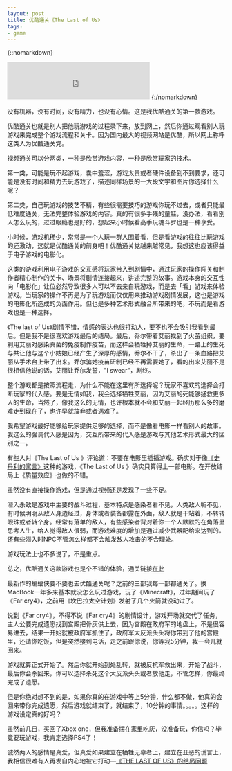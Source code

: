 ```yaml
---
layout: post
title: 优酷通关《The Last of Us》
tags:
- game
---
```

{::nomarkdown}
<iframe frameborder="no" border="0" marginwidth="0" marginheight="0" width=330 height=86 src="http://music.163.com/outchain/player?type=2&id=4151867&auto=0&height=66"></iframe>
{:/nomarkdown}

没有机器，没有时间，没有精力，也没有心情。这是我优酷通关的第一款游戏。

优酷通关也就是别人把他玩游戏的过程录下来，放到网上，然后你通过观看别人玩游戏来完成整个游戏流程和关卡。因为国内最大的视频网站是优酷，所以网上称呼这类人为优酷通关党。

视频通关可以分两类，一种是欣赏游戏内容，一种是欣赏玩家的技术。

第一类，可能是玩不起游戏，囊中羞涩，游戏太贵或者硬件设备到不到要求，还可能是没有时间和精力去玩游戏了，描述同样场景的一大段文字和图片你选择什么呢？

第二类，自己玩游戏的技艺不精，有些很需要技巧的游戏你玩不过去，或者只能最低难度通关，无法完整体验游戏的内容。真的有很多手残的童鞋，没办法，看看别人怎么玩的，过过眼瘾也是好的，想起来小时候看高手玩魂斗罗也是一种享受。

小时候，游戏机稀少，常常是一个人玩一群人围着看，但是看游戏的往往比玩游戏的还激动，这就是优酷通关的前身吧！优酷通关党越来越常见，我想这也应该得益于电子游戏的电影化。

这类的游戏利用电子游戏的交互感将玩家带入到剧情中，通过玩家的操作闯关和制作者精心制作的关卡、场景将剧情连接起来，讲述完整的故事。游戏本身的交互性向「电影化」让位必然导致很多人可以不去亲自玩游戏，而是去「看」游戏来体验游戏。当玩家的操作不再是为了玩游戏而仅仅用来推动游戏剧情发展，这也是游戏的电影化所造成的负面作用。但也是多种艺术形式融合所带来的吧，不玩而是看游戏也是一种选择。

《The last of Us》剧情不错，情感的表达也很打动人，要不也不会吸引我看到最后。但是我不是很喜欢游戏最后的结局。最后，乔尔带着艾丽找到了火萤组织，要利用艾丽对感染真菌的免疫制作疫苗，而这样会牺牲掉艾丽的生命，一路上的生死与共让他与这个小姑娘已经产生了深厚的感情，乔尔不干了，杀出了一条血路把艾丽从手术台上带了出来。乔尔骗她疫苗研制已经不再需要她了，看的出来艾丽不是很相信他说的话，艾丽让乔尔发誓，"I swear"，剧终。

整个游戏都是按照流程走，为什么不能在这里有所选择呢？玩家不喜欢的选择会打断玩家的代入感。要是无情如我，我会选择牺牲艾丽，因为艾丽的死能够拯救更多人的生命，当然了，像我这么的无情，也许根本就不会和艾丽一起经历那么多的磨难走到现在了，也许早就放弃或者遇难了。

我希望游戏最好能够给玩家提供足够的选择，而不是像看电影一样看别人的故事。我这么的强调代入感是因为，交互所带来的代入感是游戏与其他艺术形式最大的区别之一。

有些人对《The Last of Us 》评论道：不要在电影里插播游戏。确实对于像[《史丹利的寓言》](https://zh.wikipedia.org/wiki/%E5%8F%B2%E4%B8%B9%E5%88%A9%E7%9A%84%E5%AF%93%E8%A8%80)这种的游戏，《The Last of Us 》确实只算得上一部电影。在开放结局上《质量效应》也做的不错。

虽然没有直接操作游戏，但是通过视频还是发现了一些不足。

潜入杀敌是游戏中主要的战斗过程，基本特点是感染者看不见，人类敌人听不见，有时候明明从敌人身边经过，身体或者装备都露在外面，敌人就是干站着，不转转眼珠或者转个身。经常有落单的敌人，有些感染者背对着你一个人默默的在角落里思考人生，给人觉得敌人很弱，而游戏难度的增加是通过减少武器配给来达到的。还有些潜入时NPC不管怎么样都不会触发敌人攻击的不合理处。

游戏玩法上也不多说了，不是重点。

总之，优酷通关这款游戏也是个不错的体验，通关链接[在此](http://i.youku.com/u/UMTQxMjIxMjI0/custom/mid/186)

最新作的蝙蝠侠要不要也去优酷通关呢？之前的三部我每一部都通关了。换MacBook一年多来基本就没怎么玩过游戏，玩了《Minecraft》，过年期间玩了《Far cry4》，之前用《坎巴拉太空计划》发射了几个火箭就没动过了。

说到《Far cry4》，不得不说《Far cry4》的剧情设计，游戏开场就交代了任务，主人公要完成遗愿找到宫殿把骨灰供上去，因为宫殿在政府军的地盘上，不是很容易进去，结果一开始就被政府军抓住了，政府军大反派头头将你带到了他的宫殿里，还请你吃饭，但是突然接到电话，走之前跟你说，你等我5分钟，我一会儿就回来。

游戏就算正式开始了。然后你就开始到处乱转，就被反抗军救出来，开始了战斗，最后你会杀回来，你可以选择杀死这个大反派头头或者放他走，不管怎样，你最终完成了遗愿。

但是你绝对想不到的是，如果你真的在游戏中等上5分钟，什么都不做，他真的会回来带你完成遗愿，然后游戏就结束了，就结束了，10分钟的事情。。。。。这样的游戏设定真的好吗？

虽然前几日，买回了Xbox one，但我准备摆在家里吃灰，没准备玩，你信吗？毕竟要玩游戏，我肯定选择PS4了！


诚然两人的感情是真爱，但真爱如果建立在牺牲无辜者上，建立在丑恶的谎言上，我相信很难有人再发自内心地被它打动—[《THE LAST OF US》的结局问题](http://www.douban.com/review/7528602)
